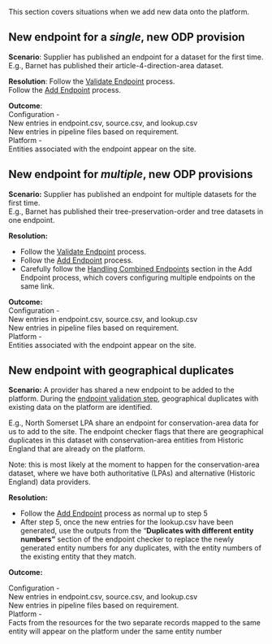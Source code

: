 This section covers situations when we add new data onto the platform.

## New endpoint for a *single*, new ODP provision

**Scenario**: Supplier has published an endpoint for a dataset for the first time.  
E.g., Barnet has published their article-4-direction-area dataset.

**Resolution**: Follow the [Validate Endpoint](../Validate-an-endpoint) process.  
Follow the [Add Endpoint](../add-an-endpoint) process.

**Outcome**:  
Configuration \-  
New entries in endpoint.csv, source.csv, and lookup.csv  
New entries in pipeline files based on requirement.  
Platform \-  
Entities associated with the endpoint appear on the site.

## New endpoint for *multiple*, new ODP provisions

**Scenario:** Supplier has published an endpoint for multiple datasets for the first time.  
E.g., Barnet has published their tree-preservation-order and tree datasets in one endpoint.

**Resolution:** 

* Follow the [Validate Endpoint](../Validate-an-endpoint) process.  
* Follow the [Add Endpoint](../add-an-endpoint) process.  
* Carefully follow the [Handling Combined Endpoints](Add-an-endpoint#Handling-Combined-Endpoints) section in the Add Endpoint  process, which covers configuring multiple endpoints on the same link.

**Outcome:**  
Configuration \-  
	New entries in endpoint.csv, source.csv, and lookup.csv  
New entries in pipeline files based on requirement.  
Platform \-  
	Entities associated with the endpoint appear on the site.

## New endpoint with geographical duplicates

**Scenario:** A provider has shared a new endpoint to be added to the platform. During the [endpoint validation step](../Validate-an-endpoint), geographical duplicates with existing data on the platform are identified.

E.g., North Somerset LPA share an endpoint for conservation-area data for us to add to the site. The endpoint checker flags that there are geographical duplicates in this dataset with conservation-area entities from Historic England that are already on the platform.

Note: this is most likely at the moment to happen for the conservation-area dataset, where we have both authoritative (LPAs) and alternative (Historic England) data providers. 

**Resolution:** 

* Follow the [Add Endpoint](../add-an-endpoint) process as normal up to step 5  
* After step 5, once the new entries for the lookup.csv have been generated, use the outputs from the “**Duplicates with different entity numbers”** section of the endpoint checker to replace the newly generated entity numbers for any duplicates, with the entity numbers of the existing entity that they match.

**Outcome:**

Configuration \-   
New entries in endpoint.csv, source.csv, and lookup.csv  
New entries in pipeline files based on requirement.  
Platform \-   
Facts from the resources for the two separate records mapped to the same entity will appear on the platform under the same entity number